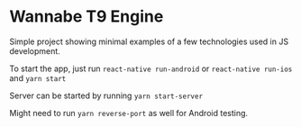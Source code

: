 # Wannabe T9 Engine

Simple project showing minimal examples of a few technologies used in JS development.

To start the app, just run `react-native run-android` or `react-native run-ios` and `yarn start`

Server can be started by running `yarn start-server`

Might need to run `yarn reverse-port` as well for Android testing.
